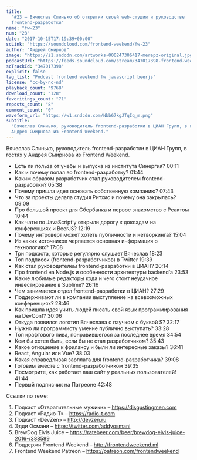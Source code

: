```yaml
---
title:
  "#23 – Вячеслав Слинько об открытии своей web-студии и руководстве
  frontend-разработки"
name: "fw-23"
num: "23"
date: "2017-10-15T17:19:39+00:00"
scLink: "https://soundcloud.com/frontend-weekend/fw-23"
author: "Андрей Смирнов"
image: "https://i1.sndcdn.com/artworks-000247306417-merepz-original.jpg"
podcastUrl: "https://feeds.soundcloud.com/stream/347017398-frontend-weekend-fw-23.m4a"
scTrackId: "347017398"
explicit: false
tag_list: "Podcast frontend weekend fw javascript beerjs"
license: "cc-by-nc-nd"
playback_count: "9768"
download_count: "128"
favoritings_count: "71"
reposts_count: "8"
comment_count: "0"
waveform_url: "https://w1.sndcdn.com/Nbb67kgJTqIq_m.png"
subtitle:
  "Вячеслав Слинько, руководитель frontend-разработки в ЦИАН Групп, в гостях у
  Андрея Смирнова из Frontend Weekend."
---
```


Вячеслав Слинько, руководитель frontend-разработки в ЦИАН Групп, в гостях у
Андрея Смирнова из Frontend Weekend.

- Есть ли польза от учебы и выпуска из института Синергия?
  <timecode sec="11">00:11</timecode>
- Как и почему попал во frontend-разработку?
  <timecode sec="104">01:44</timecode>
- Каким образом разработчик стал руководителем frontend-разработки?
  <timecode sec="338">05:38</timecode>
- Почему пришла идея основать собственную компанию?
  <timecode sec="463">07:43</timecode>
- Что за проекты делала студия Ритхис и почему она закрылась?
  <timecode sec="549">09:09</timecode>
- Про большой проект для Сбербанка и первое знакомство с Реактом
  <timecode sec="644">10:44</timecode>
- Как чаты по JavaScript’у открыли дорогу к докладам на конференциях и BeerJS?
  <timecode sec="739">12:19</timecode>
- Почему интроверт может хотеть публичности и нетворкинга?
  <timecode sec="904">15:04</timecode>
- Из каких источников черпается основная информация о технологиях?
  <timecode sec="1028">17:08</timecode>
- Три подкаста, которые регулярно слушает Вячеслав
  <timecode sec="1103">18:23</timecode>
- Топ подписок (frontend-разработчиков) в Twitter
  <timecode sec="1179">19:39</timecode>
- Как стал руководителем frontend-разработки в ЦИАН?
  <timecode sec="1214">20:14</timecode>
- Про frontend на Node.js и особенности архитектуры backend’а
  <timecode sec="1433">23:53</timecode>
- Какие любимые редакторы кода и чего стоит неудачное инвестирование в Sublime?
  <timecode sec="1576">26:16</timecode>
- Чем занимается отдел frontend-разработки в ЦИАН?
  <timecode sec="1649">27:29</timecode>
- Поддерживают ли в компании выступление на всевозможных конференциях?
  <timecode sec="1726">28:46</timecode>
- Как пришла идея учить людей писать свой язык программирования на DevConf?
  <timecode sec="1806">30:06</timecode>
- Откуда появился логотип Вячеслава с паучком с буквой S?
  <timecode sec="1937">32:17</timecode>
- Нужно ли программисту умение публично выступать?
  <timecode sec="2008">33:28</timecode>
- Топ крафтового пива, понравившегося за последнее время
  <timecode sec="2094">34:54</timecode>
- Кем бы хотел быть, если бы не стал разработчиком?
  <timecode sec="2143">35:43</timecode>
- Какое отношение к фрилансу и были ли интересные заказы?
  <timecode sec="2201">36:41</timecode>
- React, Angular или Vue? <timecode sec="2283">38:03</timecode>
- Какая справедливая зарплата для frontend-разработчика?
  <timecode sec="2348">39:08</timecode>
- Готовим вместе с frontend-разработчиком <timecode sec="2375">39:35</timecode>
- Посмотрите, как работает ваш сайт у реальных пользователей!
  <timecode sec="2504">41:44</timecode>
- Первый подписчик на Патреоне <timecode sec="2568">42:48</timecode>

Ссылки по теме:

1. Подкаст «Отвратительные мужики» – <https://disgustingmen.com>
2. Подкаст «Радио-Т» – <https://radio-t.com>
3. Подкаст «DevZen» – <http://devzen.ru>
4. Эдди Османи – <https://twitter.com/addyosmani>
5. BrewDog Elvis Juice –
   <https://ratebeer.com/beer/brewdog-elvis-juice-2016-/388589>
6. Поддержи Frontend Weekend – <http://frontendweekend.ml>
7. Frontend Weekend Patreon – <https://patreon.com/frontendweekend>
